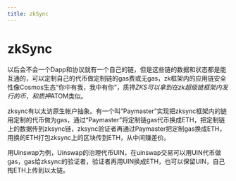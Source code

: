 ```yaml
---
title: zkSync
---
```

# zkSync

以后会不会一个Dapp和协议就有一个自己的链，但是这些链的数据和状态都是能互通的，可以定制自己的代币做定制链的gas费或无gas，zk框架内的应用链安全性像Cosmos生态“你中有我，我中有你”，质押$ZKS可以拿到在zk超级链框架内发行的币，和质押$ATOM类似。

​zksync有以太访原生帐户抽象。有一个叫“Paymaster”实现把zksync框架内的链用定制的代币做为gas，通过“Paymaster”将定制链gas代币换成ETH，把定制链上的数据传到zksync链，zksync验证者再通过Paymaster把定制gas换成ETH，用换的ETH打包zksync上的区块传到ETH，从中间赚差价。

用Uinswap为例，Uinswap的治理代币UIN，在uinswap交易可以用UIN代币做gas，gas给zksync的验证者，验证者再用UIN换成ETH，也可以保留UIN，自己掏ETH上传到以太链。
​